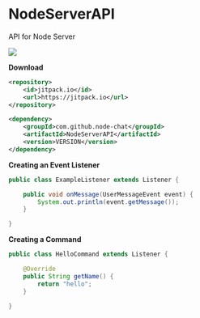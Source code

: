 # NodeServerAPI
API for Node Server

[![](https://jitpack.io/v/node-chat/NodeServerAPI.svg)](https://jitpack.io/#node-chat/NodeServerAPI)

**Download**


```xml
<repository>
    <id>jitpack.io</id>
    <url>https://jitpack.io</url>
</repository>

<dependency>
    <groupId>com.github.node-chat</groupId>
    <artifactId>NodeServerAPI</artifactId>
    <version>VERSION</version>
</dependency>
```

**Creating an Event Listener**

```java
public class ExampleListener extends Listener {

    public void onMessage(UserMessageEvent event) {
        System.out.println(event.getMessage());
    }

}
```

**Creating a Command**

```java
public class HelloCommand extends Listener {

    @Override
    public String getName() {
        return "hello";
    }

}
```

